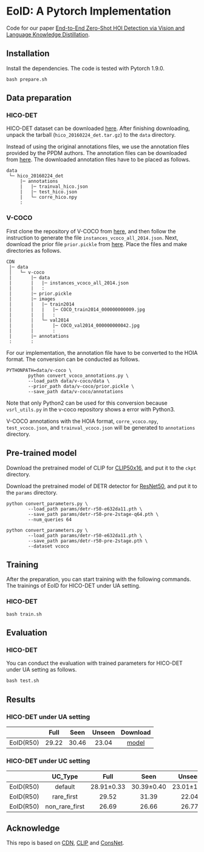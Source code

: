 # EoID: A Pytorch Implementation
Code for our paper [End-to-End Zero-Shot HOI Detection via Vision and Language Knowledge Distillation](https://arxiv.org/abs/2204.03541).

## Installation
Install the dependencies. The code is tested with Pytorch 1.9.0. 
```
bash prepare.sh
```

## Data preparation

### HICO-DET
HICO-DET dataset can be downloaded [here](https://drive.google.com/open?id=1QZcJmGVlF9f4h-XLWe9Gkmnmj2z1gSnk). After finishing downloading, unpack the tarball (`hico_20160224_det.tar.gz`) to the `data` directory.

Instead of using the original annotations files, we use the annotation files provided by the PPDM authors. The annotation files can be downloaded from [here](https://drive.google.com/open?id=1WI-gsNLS-t0Kh8TVki1wXqc3y2Ow1f2R). The downloaded annotation files have to be placed as follows.
```
data
 └─ hico_20160224_det
     |─ annotations
     |   |─ trainval_hico.json
     |   |─ test_hico.json
     |   └─ corre_hico.npy
     :
```

### V-COCO
First clone the repository of V-COCO from [here](https://github.com/s-gupta/v-coco), and then follow the instruction to generate the file `instances_vcoco_all_2014.json`. Next, download the prior file `prior.pickle` from [here](https://drive.google.com/drive/folders/10uuzvMUCVVv95-xAZg5KS94QXm7QXZW4). Place the files and make directories as follows.
```
CDN
 |─ data
 │   └─ v-coco
 |       |─ data
 |       |   |─ instances_vcoco_all_2014.json
 |       |   :
 |       |─ prior.pickle
 |       |─ images
 |       |   |─ train2014
 |       |   |   |─ COCO_train2014_000000000009.jpg
 |       |   |   :
 |       |   └─ val2014
 |       |       |─ COCO_val2014_000000000042.jpg
 |       |       :
 |       |─ annotations
 :       :
```
For our implementation, the annotation file have to be converted to the HOIA format. The conversion can be conducted as follows.
```
PYTHONPATH=data/v-coco \
        python convert_vcoco_annotations.py \
        --load_path data/v-coco/data \
        --prior_path data/v-coco/prior.pickle \
        --save_path data/v-coco/annotations
```
Note that only Python2 can be used for this conversion because `vsrl_utils.py` in the v-coco repository shows a error with Python3.

V-COCO annotations with the HOIA format, `corre_vcoco.npy`, `test_vcoco.json`, and `trainval_vcoco.json` will be generated to `annotations` directory.



## Pre-trained model
Download the pretrained model of CLIP for [CLIP50x16](https://openaipublic.azureedge.net/clip/models/52378b407f34354e150460fe41077663dd5b39c54cd0bfd2b27167a4a06ec9aa/RN50x16.pt), and put it to the `ckpt` directory.

Download the pretrained model of DETR detector for [ResNet50](https://dl.fbaipublicfiles.com/detr/detr-r50-e632da11.pth), and put it to the `params` directory.
```
python convert_parameters.py \
        --load_path params/detr-r50-e632da11.pth \
        --save_path params/detr-r50-pre-2stage-q64.pth \
        --num_queries 64

python convert_parameters.py \
        --load_path params/detr-r50-e632da11.pth \
        --save_path params/detr-r50-pre-2stage.pth \
        --dataset vcoco
```

## Training
After the preparation, you can start training with the following commands. The trainings of EoID for HICO-DET under UA setting.

### HICO-DET
```
bash train.sh
```

## Evaluation

### HICO-DET
You can conduct the evaluation with trained parameters for HICO-DET under UA setting as follows.
```
bash test.sh
```

## Results

### HICO-DET under UA setting
| |Full |Seen |Unseen |Download|
| :--- | :---: | :---: | :---: | :---: |
|EoID(R50)| 29.22 | 30.46 | 23.04 | [model](https://drive.google.com/file/d/1UrTkE0BGpCDnvmmHp9mtV2WoVtjEmHkR/view?usp=sharing) |

### HICO-DET under UC setting
| |UC_Type |Full | Seen |Unseen |Download|
| :--- | :---: | :---: | :---: | :---: | :---: |
|EoID(R50)|default |28.91$\pm$0.33 |30.39$\pm$0.40 |23.01$\pm$1.98| model |
|EoID(R50)|rare_first |29.52 |31.39 |22.04| model |
|EoID(R50)|non_rare_first |26.69 |26.66 |26.77| model|

## Acknowledge
This repo is based on [CDN](https://github.com/YueLiao/CDN), [CLIP](https://github.com/openai/CLIP) and [ConsNet](https://github.com/yeliudev/ConsNet).

